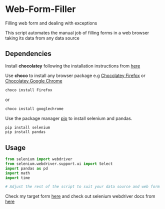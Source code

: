 # Web-Form-Filler
Filling web form and dealing with exceptions

This script automates the manual job of filling forms in a web browser taking its data from any data source 

## Dependencies
Install **chocolatey** following the installation instructions from [here](https://chocolatey.org/install#individual/)

Use **choco** to install any browser package e.g [Chocolatey Firefox](https://community.chocolatey.org/packages/Firefox/) or [Chocolatey Google Chrome](https://community.chocolatey.org/packages/GoogleChrome) 

```sh
choco install Firefox
```
or
```sh
choco install googlechrome
```


Use the package manager [pip](https://pip.pypa.io/en/stable/) to install selenium and pandas. 

```bash
pip install selenium
pip install pandas
```

## Usage

```python
from selenium import webdriver
from selenium.webdriver.support.ui import Select
import pandas as pd
import math
import time

# Adjust the rest of the script to suit your data source and web form
```
Check my target form [here](https://itcentre.iita.org/add-new-extension/?ign_skip=itoms) and check out selenium webdriver docs from [here](https://selenium-python.readthedocs.io/getting-started.html) 
